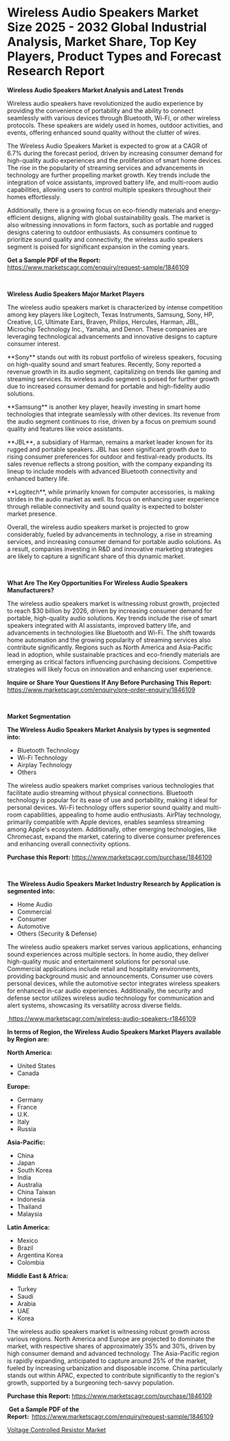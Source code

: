 <p><h1>Wireless Audio Speakers Market Size 2025 - 2032 Global Industrial Analysis, Market Share, Top Key Players, Product Types and Forecast Research Report</h1></p><p><strong>Wireless Audio Speakers Market Analysis and Latest Trends</strong></p>
<p><p>Wireless audio speakers have revolutionized the audio experience by providing the convenience of portability and the ability to connect seamlessly with various devices through Bluetooth, Wi-Fi, or other wireless protocols. These speakers are widely used in homes, outdoor activities, and events, offering enhanced sound quality without the clutter of wires.</p><p>The Wireless Audio Speakers Market is expected to grow at a CAGR of 6.7% during the forecast period, driven by increasing consumer demand for high-quality audio experiences and the proliferation of smart home devices. The rise in the popularity of streaming services and advancements in technology are further propelling market growth. Key trends include the integration of voice assistants, improved battery life, and multi-room audio capabilities, allowing users to control multiple speakers throughout their homes effortlessly.</p><p>Additionally, there is a growing focus on eco-friendly materials and energy-efficient designs, aligning with global sustainability goals. The market is also witnessing innovations in form factors, such as portable and rugged designs catering to outdoor enthusiasts. As consumers continue to prioritize sound quality and connectivity, the wireless audio speakers segment is poised for significant expansion in the coming years.</p></p>
<p><strong>Get a Sample PDF of the Report:&nbsp;</strong> <a href="https://www.marketscagr.com/enquiry/request-sample/1846109?utm_campaign=1766&utm_medium=2&utm_source=Github&utm_content=ia&utm_term=11022025&utm_id=wireless-audio-speakers">https://www.marketscagr.com/enquiry/request-sample/1846109</a></p>
<p>&nbsp;</p>
<p><strong>Wireless Audio Speakers Major Market Players</strong></p>
<p><p>The wireless audio speakers market is characterized by intense competition among key players like Logitech, Texas Instruments, Samsung, Sony, HP, Creative, LG, Ultimate Ears, Braven, Philips, Hercules, Harman, JBL, Microchip Technology Inc., Yamaha, and Denon. These companies are leveraging technological advancements and innovative designs to capture consumer interest.</p><p>**Sony** stands out with its robust portfolio of wireless speakers, focusing on high-quality sound and smart features. Recently, Sony reported a revenue growth in its audio segment, capitalizing on trends like gaming and streaming services. Its wireless audio segment is poised for further growth due to increased consumer demand for portable and high-fidelity audio solutions.</p><p>**Samsung** is another key player, heavily investing in smart home technologies that integrate seamlessly with other devices. Its revenue from the audio segment continues to rise, driven by a focus on premium sound quality and features like voice assistants.</p><p>**JBL**, a subsidiary of Harman, remains a market leader known for its rugged and portable speakers. JBL has seen significant growth due to rising consumer preferences for outdoor and festival-ready products. Its sales revenue reflects a strong position, with the company expanding its lineup to include models with advanced Bluetooth connectivity and enhanced battery life.</p><p>**Logitech**, while primarily known for computer accessories, is making strides in the audio market as well. Its focus on enhancing user experience through reliable connectivity and sound quality is expected to bolster market presence.</p><p>Overall, the wireless audio speakers market is projected to grow considerably, fueled by advancements in technology, a rise in streaming services, and increasing consumer demand for portable audio solutions. As a result, companies investing in R&D and innovative marketing strategies are likely to capture a significant share of this dynamic market.</p></p>
<p>&nbsp;</p>
<p><strong>What Are The Key Opportunities For Wireless Audio Speakers Manufacturers?</strong></p>
<p><p>The wireless audio speakers market is witnessing robust growth, projected to reach $30 billion by 2026, driven by increasing consumer demand for portable, high-quality audio solutions. Key trends include the rise of smart speakers integrated with AI assistants, improved battery life, and advancements in technologies like Bluetooth and Wi-Fi. The shift towards home automation and the growing popularity of streaming services also contribute significantly. Regions such as North America and Asia-Pacific lead in adoption, while sustainable practices and eco-friendly materials are emerging as critical factors influencing purchasing decisions. Competitive strategies will likely focus on innovation and enhancing user experience.</p></p>
<p><strong>Inquire or Share Your Questions If Any Before Purchasing This Report:</strong> <a href="https://www.marketscagr.com/enquiry/pre-order-enquiry/1846109?utm_campaign=1766&utm_medium=2&utm_source=Github&utm_content=ia&utm_term=11022025&utm_id=wireless-audio-speakers">https://www.marketscagr.com/enquiry/pre-order-enquiry/1846109</a></p>
<p>&nbsp;</p>
<p><strong>Market Segmentation</strong></p>
<p><strong>The Wireless Audio Speakers Market Analysis by types is segmented into:</strong></p>
<p><ul><li>Bluetooth Technology</li><li>Wi-Fi Technology</li><li>Airplay Technology</li><li>Others</li></ul></p>
<p><p>The wireless audio speakers market comprises various technologies that facilitate audio streaming without physical connections. Bluetooth technology is popular for its ease of use and portability, making it ideal for personal devices. Wi-Fi technology offers superior sound quality and multi-room capabilities, appealing to home audio enthusiasts. AirPlay technology, primarily compatible with Apple devices, enables seamless streaming among Apple's ecosystem. Additionally, other emerging technologies, like Chromecast, expand the market, catering to diverse consumer preferences and enhancing overall connectivity options.</p></p>
<p><strong>Purchase this Report:&nbsp;</strong><a href="https://www.marketscagr.com/purchase/1846109?utm_campaign=1766&utm_medium=2&utm_source=Github&utm_content=ia&utm_term=11022025&utm_id=wireless-audio-speakers">https://www.marketscagr.com/purchase/1846109</a></p>
<p>&nbsp;</p>
<p><strong>The Wireless Audio Speakers Market Industry Research by Application is segmented into:</strong></p>
<p><ul><li>Home Audio</li><li>Commercial</li><li>Consumer</li><li>Automotive</li><li>Others (Security & Defense)</li></ul></p>
<p><p>The wireless audio speakers market serves various applications, enhancing sound experiences across multiple sectors. In home audio, they deliver high-quality music and entertainment solutions for personal use. Commercial applications include retail and hospitality environments, providing background music and announcements. Consumer use covers personal devices, while the automotive sector integrates wireless speakers for enhanced in-car audio experiences. Additionally, the security and defense sector utilizes wireless audio technology for communication and alert systems, showcasing its versatility across diverse fields.</p></p>
<p><a href="https://www.marketscagr.com/wireless-audio-speakers-r1846109?utm_campaign=1766&utm_medium=2&utm_source=Github&utm_content=ia&utm_term=11022025&utm_id=wireless-audio-speakers">&nbsp;https://www.marketscagr.com/wireless-audio-speakers-r1846109</a></p>
<p><strong>In terms of Region, the Wireless Audio Speakers Market Players available by Region are:</strong></p>
<p>
    <p> <strong> North America: </strong>
        <ul>
            <li>United States</li>
            <li>Canada</li>
        </ul>
        </p> 
    <p> <strong> Europe: </strong>
        <ul>
            <li>Germany</li>
            <li>France</li>
            <li>U.K.</li>
            <li>Italy</li>
            <li>Russia</li>
        </ul>
        </p> 
    <p> <strong> Asia-Pacific: </strong>
        <ul>
            <li>China</li>
            <li>Japan</li>
            <li>South Korea</li>
            <li>India</li>
            <li>Australia</li>
            <li>China Taiwan</li>
            <li>Indonesia</li>
            <li>Thailand</li>
            <li>Malaysia</li>
        </ul>
        </p> 
    <p> <strong> Latin America: </strong>
        <ul>
            <li>Mexico</li>
            <li>Brazil</li>
            <li>Argentina Korea</li>
            <li>Colombia</li>
        </ul>
        </p> 
    <p> <strong> Middle East & Africa: </strong>
        <ul>
            <li>Turkey</li>
            <li>Saudi</li>
            <li>Arabia</li>
            <li>UAE</li>
            <li>Korea</li>
        </ul>
    </p>
    </p>
<p><p>The wireless audio speakers market is witnessing robust growth across various regions. North America and Europe are projected to dominate the market, with respective shares of approximately 35% and 30%, driven by high consumer demand and advanced technology. The Asia-Pacific region is rapidly expanding, anticipated to capture around 25% of the market, fueled by increasing urbanization and disposable income. China particularly stands out within APAC, expected to contribute significantly to the region's growth, supported by a burgeoning tech-savvy population.</p></p>
<p><strong>Purchase this Report: </strong><a href="https://www.marketscagr.com/purchase/1846109?utm_campaign=1766&utm_medium=2&utm_source=Github&utm_content=ia&utm_term=11022025&utm_id=wireless-audio-speakers">https://www.marketscagr.com/purchase/1846109</a></p>
<p>&nbsp;<strong>Get a Sample PDF of the Report:&nbsp;&nbsp;</strong><a href="https://www.marketscagr.com/enquiry/request-sample/1846109?utm_campaign=1766&utm_medium=2&utm_source=Github&utm_content=ia&utm_term=11022025&utm_id=wireless-audio-speakers">https://www.marketscagr.com/enquiry/request-sample/1846109</a></p>
<p><strong></strong></p>
<p><p><a href="https://github.com/mookiesville/Market-Research-Report-List-1/blob/main/voltage-controlled-resistor-market.md?utm_campaign=1766&utm_medium=2&utm_source=Github&utm_content=ia&utm_term=11022025&utm_id=wireless-audio-speakers">Voltage Controlled Resistor Market</a></p></p>